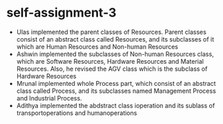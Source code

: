 # self-assignment-3

- Ulas implemented the parent classes of Resources. Parent classes consist of an abstract class called Resources, and its subclasses of it which are Human Resources and Non-human Resources
- Ashwin implemented the subclasses of Non-human Resources class, which are Software Resources, Hardware Resources and Material Resources. Also, he revised the AGV class which is the subclass of Hardware Resources
- Mrunal implemented whole Process part, which consist of an abstract class called Process, and its subclasses named Management Process and Industrial Process.
- Adithya implemented the abdstract class ioperation and its sublass of transportoperations  and humanoperations  
